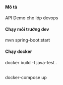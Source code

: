 #### Mô tả
API Demo cho lớp devops

#### Chạy môi trường dev
mvn spring-boot:start

#### Chạy docker 

docker build -t java-test .

</br>
docker-compose up
